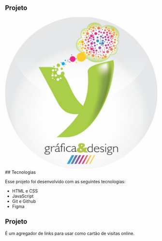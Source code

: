 ## Projeto
<img src="./imagens/imagem.ideiay.png.jpg" />
## Tecnologias

Esse projeto foi desenvolvido com as seguintes tecnologias:

- HTML e CSS
- JavaScript 
- Git e Github 
- Figma 

## Projeto

É um agregador de links para usar como cartão de visitas online.